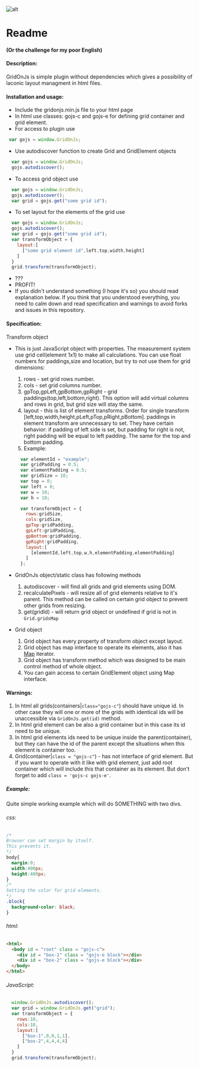 

![alt](https://github.com/Neketek/gridonjs/blob/master/logo.png?raw=true)

# Readme
#### (Or the challenge for my poor English)

#### Description:
GridOnJs is simple plugin without dependencies which gives a possibility of laconic layout managment in html files.


#### Installation and usage:

* Include the gridonjs.min.js file to your html page
* In html use classes: gojs-c and gojs-e for defining grid container and
grid element.
* For access to plugin use
```javascript
 var gojs = window.GridOnJs;
```
* Use autodiscover function to create Grid and GridElement objects
```javascript
  var gojs = window.GridOnJs;
  gojs.autodiscover();
```
* To access grid object use
```javascript
  var gojs = window.GridOnJs;
  gojs.autodiscover();
  var grid = gojs.get("some grid id");
```
* To set layout for the elements of the grid use
```javascript
  var gojs = window.GridOnJs;
  gojs.autodiscover();
  var grid = gojs.get("some grid id");
  var transformObject = {
    layout:[
      ["some grid element id",left,top,width,height]
    ]
  }
  grid.transform(transformObject);
```
* ???
* PROFIT!
* If you didn't understand something (I hope it's so) you should read explanation below.
If you think that you understood everything, you need to calm down and read specification
and warnings to avoid forks and issues in this repository.

#### Specification:
Transform object

* This is just JavaScript object with properties. The measurement system use
grid cell(element 1x1) to make all calculations. You can use float numbers for paddings,size and location,
but try to not use them for grid dimensions:
  1. rows - set grid rows number.
  2. cols - set grid columns number.
  3. gpTop,gpLeft,gpBottom,gpRight - grid paddings(top,left,bottom,right).
  This option will add virtual columns and rows in grid, but grid size will stay
  the same.
  4. layout - this is list of element transforms.
  Order for single transform [left,top,width,height,pLeft,pTop,pRight,pBottom].
  paddings in element transform are unnecessary to set. They have certain behavior:
  if padding of left side is set, but padding for right is not, right padding will
  be equal to left padding. The same for the top and bottom padding.
  5. Example:
  ```javascript
    var elementId = "example";
    var gridPadding = 0.5;
    var elementPadding = 0.5;
    var gridSize = 10;
    var top = 0;
    var left = 0;
    var w = 10;
    var h = 10;

    var transformObject = {
      rows:gridSize,
      cols:gridSize,
      gpTop:gridPadding,
      gpLeft:gridPadding,
      gpBottom:gridPadding,
      gpRight:gridPadding,
      layout:[
        [elementId,left,top,w,h,elementPadding,elementPadding]
      ]
    };
  ```
* GridOnJs object/static class has following methods
  1. autodiscover - will find all grids and grid elements using DOM.
  2. recalculatePixels - will resize all of grid elements relative to it's parent.
  This method can be called on certain grid object to prevent other grids from resizing.
  3. get(gridId) - will return grid object or undefined if grid is not in `Grid.gridsMap`

* Grid object
  1. Grid object has every property of transform object except layout.
  2. Grid object has map interface to operate its elements, also it has [Map](https://developer.mozilla.org/en/docs/Web/JavaScript/Reference/Global_Objects/Map) iterator.
  3. Grid object has transform method which was designed to be main control method of whole object.
  4. You can gain access to certain GridElement object using Map interface.




#### Warnings:
1. In html all grids(containers|`class="gojs-c"`) should have unique id. In other case they will one or more of the
grids with identical ids will be unaccessible via `GridOnJs.get(id)` method.
2. In html grid element can be also a grid container but in this case its id need to be unique.
3. In html grid elements ids need to be unique inside the parent(container), but they can have the id of the parent
except the situations when this element is container too.
4. Grid(container|`class = "gojs-c"`) - has not interface of grid element. But if you want to operate with it
like with grid element, just add root container which will include this that container as its element. But don't
forget to add `class = 'gojs-c gojs-e'`.

##### Example:

Quite simple working example which will do SOMETHING with two divs.

###### css:
```css
/*
Browser can set margin by itself.
This prevents it.
*/
body{
  margin:0;
  width:400px;
  height:400px;
}
/*
Setting the color for grid elements.
*/
.block{
  background-color: black;
}
```

###### html:
```html
<html>
  <body id = "root" class = "gojs-c">
    <div id = "box-1" class = "gojs-e block"></div>
    <div id = "box-2" class = "gojs-e block"></div>
  </body>
</html>
```

###### JavaScript:
```javascript
  window.GridOnJs.autodiscover();
  var grid = window.GridOnJs.get("grid");
  var transformObject = {
    rows:10,
    cols:10,
    layout:[
      ["box-1",0,0,1,1],
      ["box-2",4,4,4,4]
    ]
  }
  grid.transform(transformObject);
```
